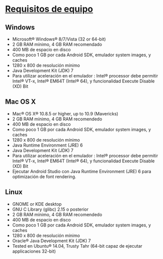 
# [Requisitos de equipo](http://developer.android.com/sdk/index.html#Requirements)

## Windows

* Microsoft® Windows® 8/7/Vista (32 or 64-bit)
* 2 GB RAM mínimo, 4 GB RAM recomendado
* 400 MB de espacio en disco
* Como poco 1 GB por cada Android SDK, emulador system images, y caches
* 1280 x 800 de resolución mínimo
* Java Development Kit (JDK) 7
* Para utilizar aceleración en el  emulador : Intel® processor debe permitir Intel® VT-x, Intel® EM64T (Intel® 64), y funcionalidad Execute Disable (XD) Bit

## Mac OS X

* Mac® OS X® 10.8.5 or higher, up to 10.9 (Mavericks)
* 2 GB RAM mínimo, 4 GB RAM recomendedo
* 400 MB de espacio en disco
* Como poco 1 GB por cada Android SDK, emulador system images, y caches
* 1280 x 800 de resolución mínimo
* Java Runtime Environment (JRE) 6
* Java Development Kit (JDK) 7
* Para utilizar aceleración en el  emulador : Intel® processor debe permitir Intel® VT-x, Intel® EM64T (Intel® 64), y funcionalidad Execute Disable (XD) Bit
* Ejecutar Android Studio con Java Runtime Environment (JRE) 6 para optimización de font rendering.

## Linux

* GNOME or KDE desktop
* GNU C Library (glibc) 2.15 o posterior
* 2 GB RAM mínimo, 4 GB RAM recomendedo
* 400 MB de espacio en disco
* Como poco 1 GB por cada Android SDK, emulador system images, y caches
* 1280 x 800 de resolución mínimo
* Oracle® Java Development Kit (JDK) 7
* Tested en Ubuntu® 14.04, Trusty Tahr (64-bit capaz de ejecutar applicaciones 32-bit)
